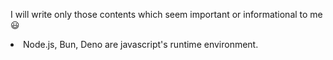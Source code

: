 I will write only those contents which seem important or informational to me😃

<li> Node.js, Bun, Deno are javascript's runtime environment.
